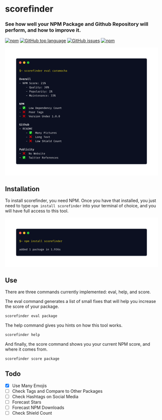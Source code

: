 # scorefinder
### See how well your NPM Package and Github Repository will perform, and how to improve it.

<!-- badges -->
[![npm](https://img.shields.io/npm/dw/scorefinder)](https://github.com/william-mcgonagle/scorefinder/)
[![GitHub top language](https://img.shields.io/github/languages/top/william-mcgonagle/scorefinder)](https://github.com/william-mcgonagle/scorefinder/)
[![GitHub issues](https://img.shields.io/github/issues/william-mcgonagle/scorefinder)](https://github.com/william-mcgonagle/scorefinder/)
[![npm](https://img.shields.io/npm/v/scorefinder)](https://github.com/william-mcgonagle/scorefinder/)

<!-- eye-catcher -->
[![installation](https://github.com/William-McGonagle/scorefinder/blob/master/promotional/eye-catcher.png?raw=true)](https://github.com/william-mcgonagle/scorefinder/)

## Installation

To install scorefinder, you need NPM. Once you have that installed, you just need to type `npm install scorefinder` into your terminal of choice, and you will have full access to this tool.

[![installation](https://github.com/William-McGonagle/scorefinder/blob/master/promotional/install.png?raw=true)](https://github.com/william-mcgonagle/scorefinder/)

## Use
There are three commands currently implemented: eval, help, and score.

The eval command generates a list of small fixes that will help you increase the score of your package.

```bash
scorefinder eval package
```

The help command gives you hints on how this tool works.

```bash
scorefinder help
```

And finally, the score command shows you your current NPM score, and where it comes from.

```bash
scorefinder score package
```

## Todo
- [X] Use Many Emojis
- [ ] Check Tags and Compare to Other Packages
- [ ] Check Hashtags on Social Media
- [ ] Forecast Stars
- [ ] Forecast NPM Downloads
- [ ] Check Shield Count
